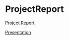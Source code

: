 # ProjectReport
<a href="/ReportEx.pdf" target="_blank">Project Report</a>

<a href="/Visualize your city.pdf" target="_blank">Presentation</a>
